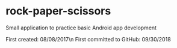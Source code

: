 # rock-paper-scissors

Small application to practice basic Android app development

First created: 08/08/2017\n
First committed to GitHub: 09/30/2018
